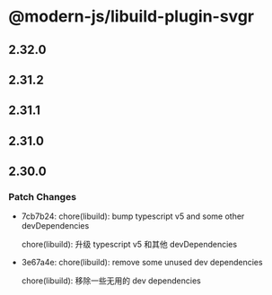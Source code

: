 # @modern-js/libuild-plugin-svgr

## 2.32.0

## 2.31.2

## 2.31.1

## 2.31.0

## 2.30.0

### Patch Changes

- 7cb7b24: chore(libuild): bump typescript v5 and some other devDependencies

  chore(libuild): 升级 typescript v5 和其他 devDependencies

- 3e67a4e: chore(libuild): remove some unused dev dependencies

  chore(libuild): 移除一些无用的 dev dependencies
